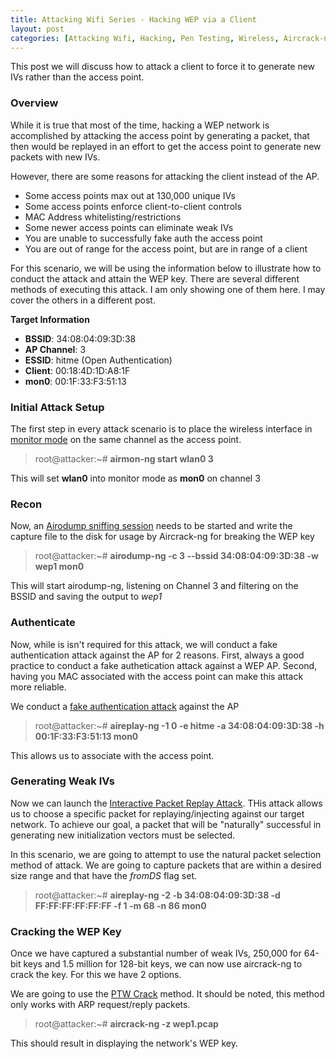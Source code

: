 ```yaml
---
title: Attacking Wifi Series - Hacking WEP via a Client
layout: post
categories: [Attacking Wifi, Hacking, Pen Testing, Wireless, Aircrack-ng, WEP]
---
```


This post we will discuss how to attack a client to force it to generate new IVs rather than the access point.

### Overview

While it is true that most of the time, hacking a WEP network is accomplished by attacking the access point by generating a packet, that then would be replayed in an effort to get the access point to generate new packets with new IVs.  

However, there are some reasons for attacking the client instead of the AP.  

* Some access points max out at 130,000 unique IVs
* Some access points enforce client-to-client controls
* MAC Address whitelisting/restrictions
* Some newer access points can eliminate weak IVs
* You are unable to successfully fake auth the access point
* You are out of range for the access point, but are in range of a client

For this scenario, we will be using the information below to illustrate how to conduct the attack and attain the WEP key.  There are several different methods of executing this attack.  I am only showing one of them here.  I may cover the others in a different post.

**Target Information**
* **BSSID**: 34:08:04:09:3D:38
* **AP Channel**: 3
* **ESSID**: hitme (Open Authentication)
* **Client**: 00:18:4D:1D:A8:1F
* **mon0**: 00:1F:33:F3:51:13

### Initial Attack Setup

The first step in every attack scenario is to place the wireless interface in [monitor mode](https://lesperance.io/attacking-wifi-commands#monitor-mode) on the same channel as the access point.

> root@attacker:~# **airmon-ng start wlan0 3**

This will set **wlan0** into monitor mode as **mon0** on channel 3

### Recon

Now, an [Airodump sniffing session](https://lesperance.io/attacking-wifi-commands#scanning-networks) needs to be started and write the capture file to the disk for usage by Aircrack-ng for breaking the WEP key

> root@attacker:~# **airodump-ng -c 3 --bssid 34:08:04:09:3D:38 -w wep1 mon0**

This will start airodump-ng, listening on Channel 3 and filtering on the BSSID and saving the output to *wep1*

### Authenticate

Now, while is isn't required for this attack, we will conduct a fake authentication attack against the AP for 2 reasons.  First, always a good practice to conduct a fake authetication attack against a WEP AP.  Second, having you MAC associated with the access point can make this attack more reliable.

We conduct a [fake authentication attack](https://lesperance.io/attacking-wifi-commands#fake-authentication) against the AP

> root@attacker:~# **aireplay-ng -1 0 -e hitme -a 34:08:04:09:3D:38 -h 00:1F:33:F3:51:13 mon0**

This allows us to associate with the access point.

### Generating Weak IVs

Now we can launch the [Interactive Packet Replay Attack](https://lesperance.io/attacking-wifi-commands#interactive-packet-replay-attack).  THis attack allows us to choose a specific packet for replaying/injecting against our target network.  To achieve our goal, a packet that will be "naturally" successful in generating new initialization vectors must be selected.

In this scenario, we are going to attempt to use the natural packet selection method of attack.  We are going to capture packets that are within a desired size range and that have the *fromDS* flag set.

> root@attacker:~# **aireplay-ng -2 -b 34:08:04:09:3D:38 -d FF:FF:FF:FF:FF:FF -f 1 -m 68 -n 86 mon0**

### Cracking the WEP Key

Once we have captured a substantial number of weak IVs, 250,000 for 64-bit keys and 1.5 million for 128-bit keys, we can now use aircrack-ng to crack the key.  For this we have 2 options.

We are going to use the [PTW Crack](https://lesperance.io/attaking-wifi-commands#ptw-based-crack) method.  It should be noted, this method only works with ARP request/reply packets.

> root@attacker:~# **aircrack-ng -z wep1.pcap**

This should result in displaying the network's WEP key.




